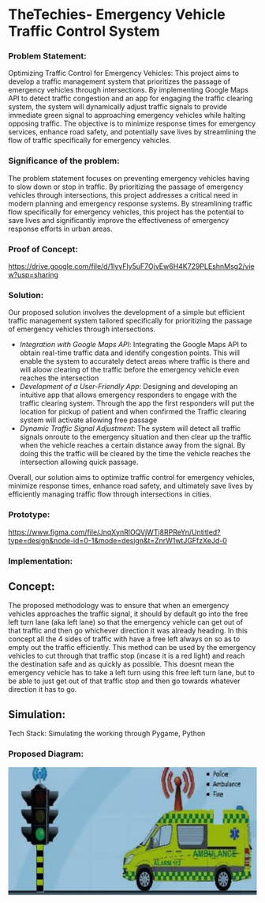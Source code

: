 # TheTechies- Emergency Vehicle Traffic Control System

### Problem Statement: 
Optimizing Traffic Control for Emergency Vehicles:  This project aims to develop a traffic management system that prioritizes the passage of emergency vehicles through intersections. By implementing Google Maps API to detect traffic congestion and an app for engaging the traffic clearing system, the system will dynamically adjust traffic signals to provide immediate green signal to approaching emergency vehicles while halting opposing traffic. The objective is to minimize response times for emergency services, enhance road safety, and potentially save lives by streamlining the flow of traffic specifically for emergency vehicles.

### Significance of the problem:
The problem statement focuses on preventing emergency vehicles having to slow down or stop in traffic. By prioritizing the passage of emergency vehicles through intersections, this project addresses a critical need in modern planning and emergency response systems. By streamlining traffic flow specifically for emergency vehicles, this project has the potential to save lives and significantly improve the effectiveness of emergency response efforts in urban areas.

### Proof of Concept:
https://drive.google.com/file/d/1lyyFly5uF7OjvEw6H4K729PLEshnMsg2/view?usp=sharing

### Solution:
Our proposed solution involves the development of a simple but efficient traffic management system tailored specifically for prioritizing the passage of emergency vehicles through intersections. 

- *Integration with Google Maps API*: Integrating the Google Maps API to obtain real-time traffic data and identify congestion points. This will enable the system to accurately detect areas where traffic is there and will aloow clearing of the traffic before the emergency vehicle even reaches the intersection
- *Development of a User-Friendly App*: Designing and developing an intuitive app that allows emergency responders to engage with the traffic clearing system. Through the app the first responders will put the location for pickup of patient and when confirmed the Traffic clearing system will activate allowing free passage
- *Dynamic Traffic Signal Adjustment*: The system will detect all traffic signals onroute to the emergency situation and then clear up the traffic when the vehicle reaches a certain distance away from the signal. By doing this the traffic will be cleared by the time the vehicle reaches the intersection allowing quick passage.

Overall, our solution aims to optimize traffic control for emergency vehicles, minimize response times, enhance road safety, and ultimately save lives by efficiently managing traffic flow through intersections in cities.


### Prototype: 
https://www.figma.com/file/JnqXynRlOQVjWTj8RPReYn/Untitled?type=design&node-id=0-1&mode=design&t=ZnrW1wtJGFfzXeJd-0

### Implementation:

## Concept: 
The proposed methodology was to ensure that when an emergency vehicles approaches the traffic signal, it should by default go into the free left turn lane (aka left lane) so that the emergency vehicle can get out of that traffic and then go whichever direction it was already heading. In this concept all the 4 sides of traffic with have a free left always on so as to empty out the traffic efficiently. This method can be used by the emergency vehicles to cut through that traffic stop (incase it is a red light) and reach the destination safe and as quickly as possible. This doesnt mean the emergency vehicle has to take a left turn using this free left turn lane, but to be able to just get out of that traffic stop and then go towards whatever direction it has to go.

## Simulation:
Tech Stack: Simulating the working through Pygame, Python

### Proposed Diagram:

![Diagram](https://github.com/s-sukriti/TheTechies/blob/main/images/Ambulance.jpg)
